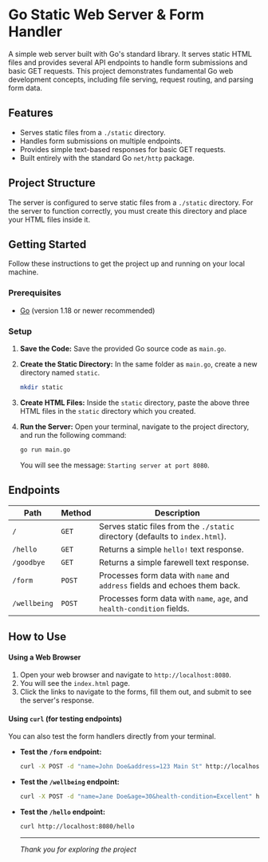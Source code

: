 # Go Static Web Server & Form Handler

A simple web server built with Go's standard library. It serves static HTML files and provides several API endpoints to handle form submissions and basic GET requests. This project demonstrates fundamental Go web development concepts, including file serving, request routing, and parsing form data.

## Features

*   Serves static files from a `./static` directory.
*   Handles form submissions on multiple endpoints.
*   Provides simple text-based responses for basic GET requests.
*   Built entirely with the standard Go `net/http` package.

## Project Structure

The server is configured to serve static files from a `./static` directory. For the server to function correctly, you must create this directory and place your HTML files inside it.


## Getting Started

Follow these instructions to get the project up and running on your local machine.

### Prerequisites

*   [Go](https://golang.org/dl/) (version 1.18 or newer recommended)

### Setup

1.  **Save the Code:** Save the provided Go source code as `main.go`.

2.  **Create the Static Directory:** In the same folder as `main.go`, create a new directory named `static`.
    ```sh
    mkdir static
    ```

3.  **Create HTML Files:** Inside the `static` directory, paste the above three HTML files in the `static` directory which you created.

4.  **Run the Server:** Open your terminal, navigate to the project directory, and run the following command:
    ```sh
    go run main.go
    ```
    You will see the message: `Starting server at port 8080`.

## Endpoints

| Path            | Method | Description                                                                 |
| --------------- | ------ | --------------------------------------------------------------------------- |
| `/`             | `GET`  | Serves static files from the `./static` directory (defaults to `index.html`). |
| `/hello`        | `GET`  | Returns a simple `hello!` text response.                                    |
| `/goodbye`      | `GET`  | Returns a simple farewell text response.                                    |
| `/form`         | `POST` | Processes form data with `name` and `address` fields and echoes them back.  |
| `/wellbeing`    | `POST` | Processes form data with `name`, `age`, and `health-condition` fields.      |

## How to Use

#### Using a Web Browser
1.  Open your web browser and navigate to `http://localhost:8080`.
2.  You will see the `index.html` page.
3.  Click the links to navigate to the forms, fill them out, and submit to see the server's response.

#### Using `curl` (for testing endpoints)

You can also test the form handlers directly from your terminal.

*   **Test the `/form` endpoint:**
    ```sh
    curl -X POST -d "name=John Doe&address=123 Main St" http://localhost:8080/form
    ```

*   **Test the `/wellbeing` endpoint:**
    ```sh
    curl -X POST -d "name=Jane Doe&age=30&health-condition=Excellent" http://localhost:8080/wellbeing
    ```

*   **Test the `/hello` endpoint:**
    ```sh
    curl http://localhost:8080/hello
    ```

    ---

    *Thank you for exploring the project*

